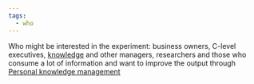 ```yaml
---
tags:
  - who
---
```


Who might be interested in the experiment: business owners, C-level executives, [knowledge](..\in_progress\Raw\Role.%20Knowledge%20manager.md) and other managers, researchers and those who consume a lot of information and want to improve the output through [Personal knowledge management](https://en.wikipedia.org/wiki/Personal_knowledge_management)
